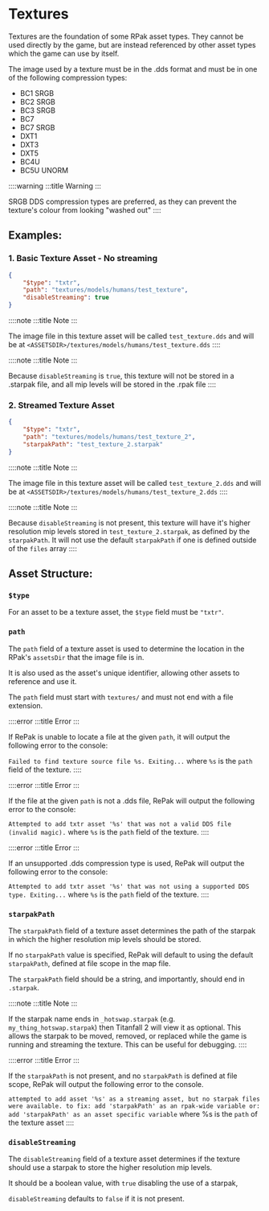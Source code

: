# Textures

Textures are the foundation of some RPak asset types. They cannot be
used directly by the game, but are instead referenced by other asset
types which the game can use by itself.

The image used by a texture must be in the .dds format and must be in
one of the following compression types:

-   BC1 SRGB
-   BC2 SRGB
-   BC3 SRGB
-   BC7
-   BC7 SRGB
-   DXT1
-   DXT3
-   DXT5
-   BC4U
-   BC5U UNORM

::::warning
:::title
Warning
:::

SRGB DDS compression types are preferred, as they can prevent the
texture\'s colour from looking \"washed out\"
::::

## Examples:

### 1. Basic Texture Asset - No streaming

``` json
{
    "$type": "txtr",
    "path": "textures/models/humans/test_texture",
    "disableStreaming": true
}
```

::::note
:::title
Note
:::

The image file in this texture asset will be called `test_texture.dds`
and will be at `<ASSETSDIR>/textures/models/humans/test_texture.dds`
::::

::::note
:::title
Note
:::

Because `disableStreaming` is `true`, this texture will not be stored in
a .starpak file, and all mip levels will be stored in the .rpak file
::::

### 2. Streamed Texture Asset

``` json
{
    "$type": "txtr",
    "path": "textures/models/humans/test_texture_2",
    "starpakPath": "test_texture_2.starpak"
}
```

::::note
:::title
Note
:::

The image file in this texture asset will be called `test_texture_2.dds`
and will be at `<ASSETSDIR>/textures/models/humans/test_texture_2.dds`
::::

::::note
:::title
Note
:::

Because `disableStreaming` is not present, this texture will have it\'s
higher resolution mip levels stored in `test_texture_2.starpak`, as
defined by the `starpakPath`. It will not use the default `starpakPath`
if one is defined outside of the `files` array
::::

## Asset Structure:

### `$type`

For an asset to be a texture asset, the `$type` field must be `"txtr"`.

### `path`

The `path` field of a texture asset is used to determine the location in
the RPak\'s `assetsDir` that the image file is in.

It is also used as the asset\'s unique identifier, allowing other assets
to reference and use it.

The `path` field must start with `textures/` and must not end with a
file extension.

::::error
:::title
Error
:::

If RePak is unable to locate a file at the given `path`, it will output
the following error to the console:

`Failed to find texture source file %s. Exiting...` where `%s` is the
`path` field of the texture.
::::

::::error
:::title
Error
:::

If the file at the given `path` is not a .dds file, RePak will output
the following error to the console:

`Attempted to add txtr asset '%s' that was not a valid DDS file (invalid magic).`
where `%s` is the `path` field of the texture.
::::

::::error
:::title
Error
:::

If an unsupported .dds compression type is used, RePak will output the
following error to the console:

`Attempted to add txtr asset '%s' that was not using a supported DDS type. Exiting...`
where `%s` is the `path` field of the texture.
::::

### `starpakPath`

The `starpakPath` field of a texture asset determines the path of the
starpak in which the higher resolution mip levels should be stored.

If no `starpakPath` value is specified, RePak will default to using the
default `starpakPath`, defined at file scope in the map file.

The `starpakPath` field should be a string, and importantly, should end
in `.starpak`.

::::note
:::title
Note
:::

If the starpak name ends in `_hotswap.starpak` (e.g.
`my_thing_hotswap.starpak`) then Titanfall 2 will view it as optional.
This allows the starpak to be moved, removed, or replaced while the game
is running and streaming the texture. This can be useful for debugging.
::::

::::error
:::title
Error
:::

If the `starpakPath` is not present, and no `starpakPath` is defined at
file scope, RePak will output the following error to the console.

`attempted to add asset '%s' as a streaming asset, but no starpak files were available. to fix: add 'starpakPath' as an rpak-wide variable or: add 'starpakPath' as an asset specific variable`
where %s is the `path` of the texture asset
::::

### `disableStreaming`

The `disableStreaming` field of a texture asset determines if the
texture should use a starpak to store the higher resolution mip levels.

It should be a boolean value, with `true` disabling the use of a
starpak,

`disableStreaming` defaults to `false` if it is not present.
